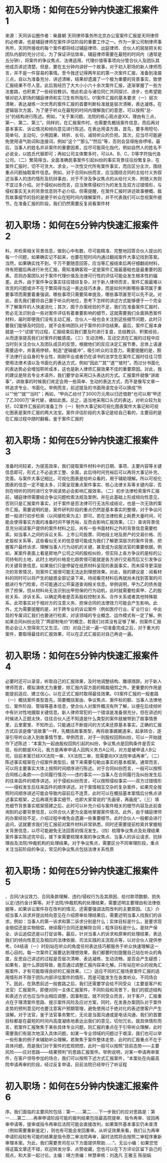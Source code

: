 # 初入职场：如何在5分钟内快速汇报案件1

来源：天同诉讼圈作者：柴晨朝 天同律师事务所北京办公室案件汇报是天同律师的必修课，也是辅庭律师在案件评估阶段的重要工作之一。作为一家公司制律师事务所，天同所接收的每个案件都将经过辅庭律师、出庭律师、合伙人的层层把关和团队内部的充分讨论。为了保证评估效率，辅庭律师需要在最短的时间内（通常是五分钟），将案件的争议焦点、法律适用、代理价值等事项向分管合伙人及团队其他成员讲述清楚。但是，要在五分钟内讲好一个故事，对于初入职场的新人律师而言，并不是一件容易的事情。至今我还记得两年前的第一次案件汇报，准备到凌晨三点，自以为准备充分、讲述清晰，结果却遗漏了一个极为重要的背景事实，致使汇报结果不尽人意。此后我经历了大大小小六十余次案件汇报，逐渐掌握了一些方法套路，也积累了一些经验教训，借此机会与诸位同仁共同探讨、进步，也希望能够对初入职场的辅庭律师和实习生有所指引。01案件汇报的基本要求（一）层次清晰，表达凝练一次优秀的案件汇报的首要判断标准就是层次清晰，表达凝练。在逻辑层次方面，为了便于听众在最短的时间内理解我们的意思，可以按照“总-分”的结构进行陈述。例如，“关于某问题，法院的核心观点是XX，理由有三点，第一、第二、第三”。同样的，在汇报案件时，也需要先概括案件信息，而后再对基本事实、诉讼情况和倾向意见进行陈述。在表达用语方面，首先，要多用短句、简单句、主动句，少用因果、转折、长句，减轻听众的负担。其次，应当尽可能避免使用语气助词和连接词，例如“这个”“那么”“然后”等，否则会显得拖沓啰嗦。最后，当事人的姓名并非案件的重要因素，应尽可能简化指代，例如自然人的姓名不必说全，以姓氏代替即可；再如公司主体繁多时，可以A、B、C、D等字符指代各公司。（二）繁简得当，全面准确民事案件引起纠纷的事实背景往往纷繁复杂，在案件汇报时，切不可贪大、求全，一次性交代所有案件事实，而应区分主次，围绕重点问题抽取案件信息。例如，对于合同纠纷而言，应当围绕合同的主给付义务叙述当事人的违约情形及抗辩事由，对于不涉及争议焦点的从给付义务、附随义务则不宜过多介绍。对于侵权纠纷而言，应当聚焦侵权行为的发生及双方过错情形，与侵权事实无关的背景信息则不必介绍。但需提醒，在案件汇报时讲述故事梗概、裁剪故事细节的目的是便于听众在短时间内理解案件，并不代表我们可以忽视案件细节。在准备汇报的阶段，我们仍然需要反复阅看案件材

# 初入职场：如何在5分钟内快速汇报案件2

料，并检索相关背景信息，做到心中有数，尽可能精准、完整地回答合伙人提出的每一个问题，如果确实记不起来，也要在短时间内通过翻阅案件大事记找到答案。当然，如果确实找不到，千万不要随意回答，应当等汇报结束后再仔细翻阅材料，待有把握后再进行补充汇报。需知准确客观一定是案件汇报最基础也是最重要的因素，否则办案团队对于案件代理价值及法律可行性的评估可能会发生根本性的偏差。此外，由于案件争议事实往往错综复杂，对于新人律师而言，案件汇报最难以攻克的问题或许不在于繁简得当这一表达技巧本身，而是如何判断哪些事项属于重要事项而需要着重强调，哪些事项只需要简单提及，哪些事项甚至可以先不说。对此，首先我们要将自己置于听众的地位，思考下怎样的讲述方式能够便于一个完全不了解案件的人快速消化；其次，囿于办案经验的不足，我们在准备案件汇报时，势必无法识别会一些对案件评估有着重要影响的细节，这就需要我们全面熟悉案件材料，届时即便我们没有主动汇报，合伙人一般也会关注到这些细节问题，此时只要我们能够及时回应，就不会影响团队对于案件的评估结果。最后，案件汇报本身就是一个“试错”的过程，汇报结束后我们要及时进行复盘，总结教训、积累经验，从而逐渐提高我们对案件的敏感度。（三）生动流畅，互动交流在汇报的过程中应当时刻关注合伙人及团队成员的反馈，根据他们的反应决定汇报节奏，总体上语速需要适中，并善用停顿，制造“逻辑缓冲”，吸引听众的注意力。需要提醒的是，囿于法律行业自身的专业性，刚刚毕业或者仍在读书的法学生在案件汇报时往往习惯使用法律术语以及书面化的表达方式，例如“因此”“其”“遂”“彼时”。而过分书面化的表达势必会增加聆听成本，这也是新人律师汇报效果不佳的重要原因。对此，我的建议是除去专业术语外，我们要学会采用口头表达的方式。汇报案件就像“讲故事”，讲故事的时候我们肯定会用一些简单、生动的表达方式，而不是像写文章一样追求专业、书面化。举例而言，前述提及的书面用语完全可以换成“所以”“他”“就”“当时”；再如，“甲向乙给付了3000万元用以归还借款”也可以用“甲还了乙3000万”来代替，诸如此类。总之，适当地采用口头式的表达，对听众较为友好。02案件汇报前的准备工作（一）制作大事记和可视化图表案件大事记和可视化图表是案件汇报的两大法宝。案件评估阶段的大事记是给自己看的，主要目的是在汇报过程中随时翻看。鉴于案件汇报的

# 初入职场：如何在5分钟内快速汇报案件3

准备时间较紧，为提高效率，我们提取案件材料中的日期、事项、主要内容等关键信息即可，形式上不必追求工整、全面，此后待时间充裕后可以再将大事记补充、完善。与案件大事记相比，可视化图表是给听众看的，用于辅助理解。所以可视化图表的信息一定不能太多，只需呈现重点案件事实、核心法律关系等关键内容，否则在倾听的同时进行文字阅读势必会影响汇报效率。（二）初步法律检索案件汇报前，辅庭律师需要结合争议问题检索法规及案例，并在此基础上形成倾向性意见，否则只是汇报案件事实，对于案件是否法律可行无法形成结论，也是一次无效的案件汇报。需要说明的是，案件研判阶段的重点仍然是基本事实的整理，对于争议问题一般进行初步检索（以间接检索为主）即可。若在法律检索上耗费大量时间，可能会使得事实方面的准备时间不够充裕，反而会影响汇报效果。（三）查询背景信息充分阅读客户提供的案件材料之后，尚有一些书面材料之外的背景信息需要检索。如当事人之间的诉讼关系、上市公司股票、同地段土地及房产的交易价格、历史股权关系等，这些看似无关的信息很可能成为我们了解更深层次的案件背景、把握客户最终诉求、理解当事人行为动机的关键，甚至成为说服法官的重要依据。例如，某案件表面上看是房地产公司之间的股权纠纷，但实际上各方争议的是标的公司持有的土地，此时土地的价格变化趋势很可能就是各方进行交易而后又引发争议的关键背景信息，如果我们只是停留在纸质材料呈现的表面事实，而未探寻更深层次的背景情况，则案件汇报很可能无法达到理想效果。对此，我的建议是：阅看材料的同时可以将产生的疑惑全部记录下来，待阅看完材料后再就尚未找到答案的问题进行专门检索，尽可能通过公开渠道查询相关信息。举例说明，甲为乙的债务提供了担保，但从材料尚无法识别出甲担保的行为动机，此时就需要检索甲、乙的股权关系、涉诉关系，以确定两者是否系股权控制关系、合作关系或者其他特殊联系，此项事实对于相对方的注意义务、担保合同的法律效力可能会产生影响。此外，尤为需要提醒的是，对于跨专业的诉讼案件（例如医疗行业、矿业行业）中出现的专属词汇我们也要进行检索，对该领域的专业概念、运作模式有一定了解。例如某合同纠纷出现了“两部制电价”的概念，若我们对其没有足够了解，则案件汇报势必会让人觉得突兀又生涩。（四）对自己说一遍一切准备完成之后，对于重大的案件，要取得最佳的汇报效果，可以在正式汇报前对自己再说一遍。

# 初入职场：如何在5分钟内快速汇报案件4

必要时还可以录音，听取自己的汇报效果，及时地调整结构、雕琢措辞。对于新人律师而言，模拟演练尤为重要，除汇报内容方面的精裁细剪之外，更重要的作用是能提前适应、建立信心，以在正式汇报时取得最佳效果。03案件汇报的一般套路（一）概括案件类型首先，简要概括案由、争议焦点、案件标的额、当事人法律地位、案件阶段、管辖等基本信息，使合伙人对案件概况有所了解，以便在后续倾听中有针对性地摄取关键信息。新人律师常犯的一个错误是准备很充分，但在讲述的时候进入正题太快，往往合伙人还不知道是什么类型的案件就被带到了故事情景里，云里雾里、不知所云，只能通过不断提问的方式来还原基本事实。正确的汇报方式应该是像“说故事”一样，先概括故事类型，再将故事娓娓道来，起承转合，逐渐引导听众进入到故事情节里。举例而言，对于一则股权回购纠纷，可以一开始就作下述陈述：“本案为一起由股权回购引起的纠纷，争议焦点是回购条件是否实现，标的额是XX元，我方是再审申请人回购义务方A公司，对方是被申请人B公司，目前本案已经XX法院一审、XX法院二审，现需要向XX法院申请再审”。（二）陈述事实框架在介绍案件类型后，接下来需要勾勒出事实的基本框架。通常而言，可以将主要事实大体上按照时间顺序进行陈述。对于合同纠纷而言，一般可以按照合同核心条款——合同履行情况——违约事实——当事人在合同履行及纠纷发生后的往来函件的顺序讲述。对于侵权纠纷而言，可以按照侵权事实——双方过错情形——侵权发生后往来函件的顺序讲述。对于案情相互交杂的复杂案件，如果完全按照时间顺序讲述可能会导致内容前后不连贯，此时可以在概括基本案情后分焦点讲述事实框架，之后再填充事实细节，也即大家常说的“先画骨，再画皮”。（三）填充细节背景事实框架搭建之后，此时可以补充介绍与案件相关的细节内容及此前查询到的必要背景信息，以供合伙人更为全面地掌握案件情况。此外，由于辅庭律师的办案经验不足，介绍过程中难免会遗漏一些重要细节。此时合伙人一般都会进行追问，这就要求我们在汇报前对案件材料非常熟悉，同时还需要提前检索并掌握相关背景信息，以尽可能避免无法回答的情况发生。（四）梳理争议焦点及处理结果案件事实陈述完毕后，接下来需要梳理本案的争议焦点、当事人的诉讼请求、抗辩理由及法院/仲裁机构的处理结果。对于争议焦点，需要区分不同审理阶段，重点关注当前阶段的争议，常见的争议焦点包括法律关系性质

# 初入职场：如何在5分钟内快速汇报案件5

、合同/决议效力、合同条款理解、违约/侵权行为及其原因、给付款项数额、损失认定/违约金计算等。对于法院/仲裁机构的处理结果，需要述明主要理由和法律依据等，如果诉讼案件存在改判的情况，还需要强调法院改判的主要原因。（五）介绍当事人诉求并提出倾向意见在介绍原审处理结果后，需要述明当事人找我们的诉求。例如：当事人的第一诉求和第二诉求分别是什么；实体目标是什么，是要求现金赔偿还是实物赔偿，继续履行合同还是解除合同；程序目标是什么，是财产保全、诉讼追偿还是以打促谈等。最后，针对当事人的诉求和原审的处理结果，表达我们的倾向性意见及相应的法律依据、司法实践的主流观点等，以对合伙人提供参考。04结语（一）时刻站在听众的角度任何表达技巧都服务于听众快速理解这一核心目的。每一次案件汇报要达到理想效果，我们都要时刻提醒自己站在听众的角度，反思自己讲述的过程是否层次清晰、表达凝练、生动流畅，是否会产生疑惑；如果有，是什么原因导致，能否通过调整汇报内容来化解。只有站在听众的视角汇报案件，才有可能取得良好的汇报效果。（二）适应不同的汇报场景案件汇报的适用情形并不限于团队内部评估案件的情形，而是可能发生在各类听众、不同场合下。因此，在熟悉前述一般套路之后，我们还需要学会给不同受众（主要是客户和法官）汇报案件。即便对同一主体汇报案件，不同阶段和背景下，我们的叙述结构和表述方式也应当作出相应调整，因事制宜。就不同受众而言，对于客户，汇报重点在于理清案件思路、提示案件风险及应对方案，同时，在发表办案团队对于案件走势的预判意见时也要注意客户预期管理，避免使用过于绝对化的表述使客户产生误解。对于法官，鉴于法官事务繁忙，无论是当面沟通或是电话沟通，我们的首要目标都是在最短的时间内高度凝练地表达出我们的意见，切勿冗长。就具体情形而言，若案件汇报聚焦于某些具体专业问题，则汇报的重点在于引导听众理解，此时需要我们有层次地深入具体问题，如某一专业领域的问题过于艰深，我们也可以举一些形象的例子来辅助听众理解。若聚焦于案件整体走势，此时的汇报重点不在于具体问题，而是我们对于案件的宏观把控，此时一般可以按照“目前态势——主要风险——应对思路——结果预判”的思路汇报案件。举例说明，对某一申请再审案件，在客户领导参加的场合，我们可以按照下述方式汇报案件，“本案处在向最高院申请再审的阶段，经过反复申请，目前法院已经举行了听证程

# 初入职场：如何在5分钟内快速汇报案件6

序。我们面临的主要风险包括：第一……第二……下一步我们的应对思路是：第一……第二……再审申请阶段可能的裁判结果包括最高院提审、指令再审、驳回再审申请等，提审或指令再审后法院可能会直接改判，如果案件基本事实仍未查清（例如需要重新鉴定），则也有可能会发回重审。从听证效果来看，我们认为再审申请阶段较有可能的结果是指令原二审法院再审，届时法院将会按照二审程序重新审理本案。为此，我们需要贵司在以下方面提供帮助……”。无讼小编：如果您觉得这篇文章还不错，欢迎转发分享、点赞收藏，您也可以在下方评论区留下自己的观点，和大家一起讨论。主编：靖力责编：林慧审核：刘逸凡 王雅玉 陈丽娟 

